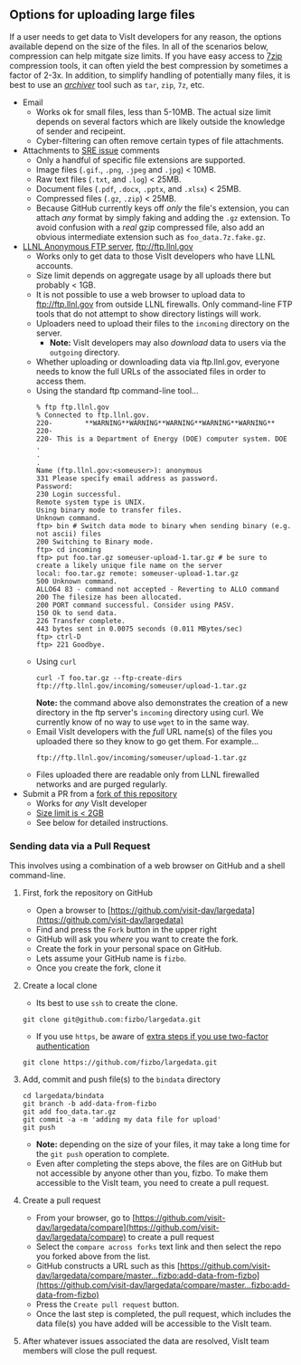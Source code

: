 ## Options for uploading large files

If a user needs to get data to VisIt developers for any reason,
the options available depend on the size of the files. In all of
the scenarios below, compression can help mitgate size limits.
If you have easy access to [7zip](7zip.md) compression tools, it
can often yield the best compression by sometimes a factor of 2-3x.
In addition, to simplify handling of potentially many files, it is
best to use an [*archiver*](https://en.wikipedia.org/wiki/File_archiver)
tool such as `tar`, `zip`, `7z`, etc.

* Email
  * Works ok for small files, less than 5-10MB. The actual size limit
    depends on several factors which are likely outside the knowledge 
    of sender and recipeint.
  * Cyber-filtering can often remove certain types of file attachments.
* Attachments to [SRE issue](https://github.com/visit-dav/live-customer-response/issues) comments
  * Only a handful of specific file extensions are supported.
  * Image files (`.gif`., `.png`, `.jpeg` and `.jpg`) < 10MB.
  * Raw text files (`.txt`, and `.log`) < 25MB.
  * Document files (`.pdf`, `.docx`, `.pptx`, and `.xlsx`) < 25MB.
  * Compressed files (`.gz`, `.zip`) < 25MB.
  * Because GitHub currently keys off *only* the file's extension, you can
    attach *any* format by simply faking and adding the `.gz` extension.
    To avoid confusion with a *real* gzip compressed file, also add an
    obvious intermediate extension such as `foo_data.7z.fake.gz`.
* [LLNL Anonymous FTP server](https://hpc.llnl.gov/sites/default/files/anonymousFTPinstructions.pdf), ftp://ftp.llnl.gov
  * Works only to get data to those VisIt developers who have LLNL accounts.
  * Size limit depends on aggregate usage by all uploads there but probably < 1GB.
  * It is not possible to use a web browser to upload data to ftp://ftp.llnl.gov
    from outside LLNL firewalls. Only command-line FTP tools that do not
    attempt to show directory listings will work.
  * Uploaders need to upload their files to the `incoming` directory on the server.
    * **Note:** VisIt developers may also *download* data to users via the `outgoing`
      directory.
  * Whether uploading or downloading data via ftp.llnl.gov, everyone needs to know
    the full URLs of the associated files in order to access them.
  * Using the standard ftp command-line tool...
    ```
    % ftp ftp.llnl.gov
    % Connected to ftp.llnl.gov.
    220-        **WARNING**WARNING**WARNING**WARNING**WARNING**
    220-        
    220- This is a Department of Energy (DOE) computer system. DOE
    .
    .
    .
    Name (ftp.llnl.gov:<someuser>): anonymous
    331 Please specify email address as password.
    Password:
    230 Login successful.
    Remote system type is UNIX.
    Using binary mode to transfer files.
    Unknown command.
    ftp> bin # Switch data mode to binary when sending binary (e.g. not ascii) files
    200 Switching to Binary mode.
    ftp> cd incoming
    ftp> put foo.tar.gz someuser-upload-1.tar.gz # be sure to create a likely unique file name on the server
    local: foo.tar.gz remote: someuser-upload-1.tar.gz
    500 Unknown command.
    ALLO64 83 - command not accepted - Reverting to ALLO command
    200 The filesize has been allocated.
    200 PORT command successful. Consider using PASV.
    150 Ok to send data.
    226 Transfer complete.
    443 bytes sent in 0.0075 seconds (0.011 MBytes/sec)
    ftp> ctrl-D
    ftp> 221 Goodbye.
    ```
  * Using `curl`
    ```
    curl -T foo.tar.gz --ftp-create-dirs ftp://ftp.llnl.gov/incoming/someuser/upload-1.tar.gz
    ```
    **Note:** the command above also demonstrates the creation of a new directory in the
    ftp server's `incoming` directory using curl. We currently know of no way to use `wget` to
    in the same way.
  * Email VisIt developers with the *full* URL name(s) of the files you uploaded there
    so they know to go get them. For example...
    ```
    ftp://ftp.llnl.gov/incoming/someuser/upload-1.tar.gz
    ```
  * Files uploaded there are readable only from LLNL firewalled networks and are
    purged regularly.
* Submit a PR from a [fork of this repository](https://help.github.com/en/github/getting-started-with-github/fork-a-repo)
  * Works for *any* VisIt developer
  * [Size limit is < 2GB](https://help.github.com/en/github/managing-large-files/about-git-large-file-storage)
  * See below for detailed instructions.

### Sending data via a Pull Request

This involves using a combination of a web browser on GitHub and
a shell command-line.

1. First, fork the repository on GitHub
   * Open a browser to [https://github.com/visit-dav/largedata](https://github.com/visit-dav/largedata)
   * Find and press the `Fork` button in the upper right
   * GitHub will ask you *where* you want to create the fork.
   * Create the fork in your personal space on GitHub.
   * Lets assume your GitHub name is `fizbo`.
   * Once you create the fork, clone it 
2. Create a local clone
   * Its best to use `ssh` to create the clone.

   ```
   git clone git@github.com:fizbo/largedata.git
   ```
   * If you use `https`, be aware of [extra steps if you use two-factor authentication](https://help.github.com/en/github/authenticating-to-github/accessing-github-using-two-factor-authentication#using-two-factor-authentication-with-the-command-line)

   ```
   git clone https://github.com/fizbo/largedata.git 
   ```
3. Add, commit and push file(s) to the `bindata` directory
   ```
   cd largedata/bindata
   git branch -b add-data-from-fizbo
   git add foo_data.tar.gz
   git commit -a -m 'adding my data file for upload'
   git push
   ```
   * **Note:** depending on the size of your files, it may take a 
   long time for the `git push` operation to complete.
   * Even after completing the steps above, the files are on GitHub but
   not accessible by anyone other than you, fizbo. To make them accessible to
   the VisIt team, you need to create a pull request.
4. Create a pull request
   * From your browser, go to
   [https://github.com/visit-dav/largedata/compare](https://github.com/visit-dav/largedata/compare)
   to create a pull request
   * Select the `compare across forks` text link and then select the repo you forked above from the list.
   * GitHub constructs a URL such as this
   [https://github.com/visit-dav/largedata/compare/master...fizbo:add-data-from-fizbo](https://github.com/visit-dav/largedata/compare/master...fizbo:add-data-from-fizbo)
   * Press the `Create pull request` button.
   * Once the last step is completed, the pull request, which includes the
   data file(s) you have added will be accessible to the VisIt team.
5. After whatever issues associated the data are resolved, VisIt team members
   will close the pull request.
